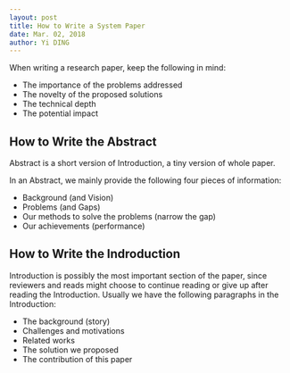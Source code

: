 ```yaml
---
layout: post
title: How to Write a System Paper
date: Mar. 02, 2018
author: Yi DING
---
```




When writing a research paper, keep the following in mind:

- The importance of the problems addressed
- The novelty of the proposed solutions
- The technical depth
- The potential impact

## How to Write the Abstract

Abstract is a short version of Introduction, a tiny version of whole paper.

In an Abstract, we mainly provide the following four pieces of information:

* Background (and Vision)
* Problems (and Gaps)
* Our methods to solve the problems (narrow the gap)
* Our achievements (performance)

## How to Write the Indroduction

Introduction is possibly the most important section of the paper, since reviewers and reads might choose to continue reading or give up after reading the Introduction. Usually we have the following paragraphs in the Introduction:

* The background (story)
* Challenges and motivations
* Related works
* The solution we proposed
* The contribution of this paper


